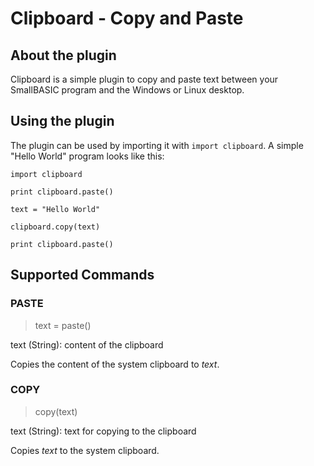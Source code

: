 # Clipboard - Copy and Paste

## About the plugin

Clipboard is a simple plugin to copy and paste text between your SmallBASIC program and the Windows or Linux desktop.

## Using the plugin

The plugin can be used by importing it with `import clipboard`. A simple "Hello World" program looks like this:


```
import clipboard

print clipboard.paste()

text = "Hello World"

clipboard.copy(text)

print clipboard.paste()
```

## Supported Commands

### PASTE

> text = paste()

text (String): content of the clipboard

Copies the content of the system clipboard to _text_.

### COPY

> copy(text)

text (String): text for copying to the clipboard

Copies _text_ to the system clipboard.
